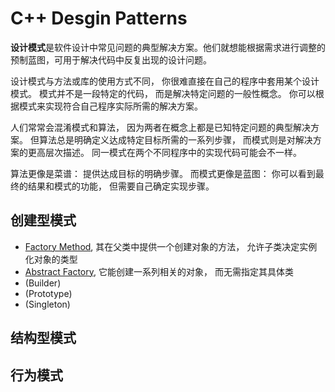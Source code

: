 # C++ Desgin Patterns

**设计模式**是软件设计中常见问题的典型解决方案。他们就想能根据需求进行调整的预制蓝图，可用于解决代码中反复出现的设计问题。

设计模式与方法或库的使用方式不同， 你很难直接在自己的程序中套用某个设计模式。 模式并不是一段特定的代码， 而是解决特定问题的一般性概念。 你可以根据模式来实现符合自己程序实际所需的解决方案。

人们常常会混淆模式和算法， 因为两者在概念上都是已知特定问题的典型解决方案。 但算法总是明确定义达成特定目标所需的一系列步骤， 而模式则是对解决方案的更高层次描述。 同一模式在两个不同程序中的实现代码可能会不一样。

算法更像是菜谱： 提供达成目标的明确步骤。 而模式更像是蓝图： 你可以看到最终的结果和模式的功能， 但需要自己确定实现步骤。

## 创建型模式
- [Factory Method](https://github.com/jujimeizuo/design-patterns-cpp/tree/master/abstract-factory), 其在父类中提供一个创建对象的方法， 允许子类决定实例化对象的类型
- [Abstract Factory](https://github.com/jujimeizuo/design-patterns-cpp/tree/master/factory-method), 它能创建一系列相关的对象， 而无需指定其具体类
- (Builder)
- (Prototype)
- (Singleton)

## 结构型模式

## 行为模式